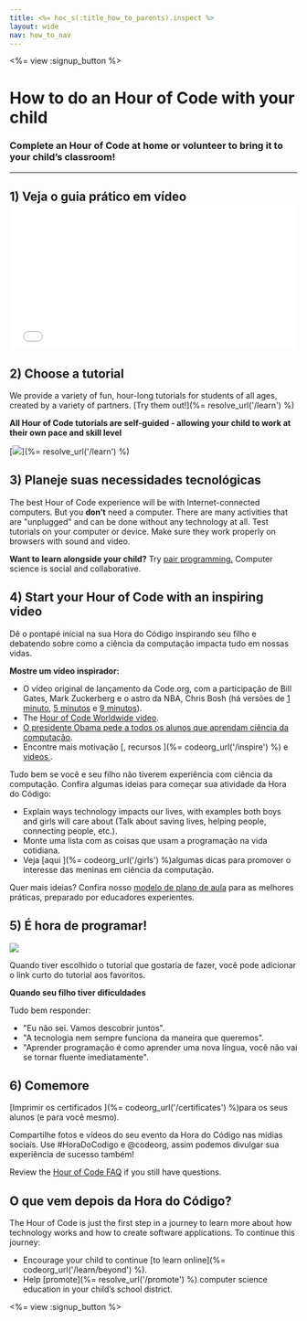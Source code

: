```yaml
---
title: <%= hoc_s(:title_how_to_parents).inspect %>
layout: wide
nav: how_to_nav
---
```

<%= view :signup_button %>

# How to do an Hour of Code with your child

### Complete an Hour of Code at home or volunteer to bring it to your child’s classroom!

* * *

## 1) Veja o guia prático em vídeo <iframe width="500" height="255" src="//www.youtube.com/embed/SrnvvWDm73k" frameborder="0" allowfullscreen mark="crwd-mark"></iframe> 

## 2) Choose a tutorial

We provide a variety of fun, hour-long tutorials for students of all ages, created by a variety of partners. [Try them out!](%= resolve_url('/learn') %)

**All Hour of Code tutorials are self-guided - allowing your child to work at their own pace and skill level**

[![](/images/fit-700/tutorials.png)](%= resolve_url('/learn') %)

## 3) Planeje suas necessidades tecnológicas

The best Hour of Code experience will be with Internet-connected computers. But you **don’t** need a computer. There are many activities that are "unplugged" and can be done without any technology at all. Test tutorials on your computer or device. Make sure they work properly on browsers with sound and video.

**Want to learn alongside your child?** Try [pair programming.](http://www.ncwit.org/resources/pair-programming-box-power-collaborative-learning) Computer science is social and collaborative.

## 4) Start your Hour of Code with an inspiring video

Dê o pontapé inicial na sua Hora do Código inspirando seu filho e debatendo sobre como a ciência da computação impacta tudo em nossas vidas.

**Mostre um vídeo inspirador:**

- O vídeo original de lançamento da Code.org, com a participação de Bill Gates, Mark Zuckerberg e o astro da NBA, Chris Bosh (há versões de [1 minuto](https://www.youtube.com/watch?v=qYZF6oIZtfc), [5 minutos](https://www.youtube.com/watch?v=nKIu9yen5nc) e [9 minutos](https://www.youtube.com/watch?v=dU1xS07N-FA)).
- The [Hour of Code Worldwide video](https://www.youtube.com/watch?v=KsOIlDT145A).
- [O presidente Obama pede a todos os alunos que aprendam ciência da computação](https://www.youtube.com/watch?v=6XvmhE1J9PY).
- Encontre mais motivação [, recursos ](%= codeorg_url('/inspire') %) e [ videos ](https://www.youtube.com/playlist?list=PLzdnOPI1iJNfpD8i4Sx7U0y2MccnrNZuP).

Tudo bem se você e seu filho não tiverem experiência com ciência da computação. Confira algumas ideias para começar sua atividade da Hora do Código:

- Explain ways technology impacts our lives, with examples both boys and girls will care about (Talk about saving lives, helping people, connecting people, etc.).
- Monte uma lista com as coisas que usam a programação na vida cotidiana.
- Veja [aqui ](%= codeorg_url('/girls') %)algumas dicas para promover o interesse das meninas em ciência da computação.

Quer mais ideias? Confira nosso [modelo de plano de aula](/files/AfterschoolEducatorLessonPlanOutline.docx) para as melhores práticas, preparado por educadores experientes.

## 5) É hora de programar!

<img src="/images/fit-700/tutorial-short-link.png" />

Quando tiver escolhido o tutorial que gostaria de fazer, você pode adicionar o link curto do tutorial aos favoritos.

**Quando seu filho tiver dificuldades**

Tudo bem responder:

- "Eu não sei. Vamos descobrir juntos".
- "A tecnologia nem sempre funciona da maneira que queremos".
- "Aprender programação é como aprender uma nova língua, você não vai se tornar fluente imediatamente".

## 6) Comemore

[Imprimir os certificados ](%= codeorg_url('/certificates') %)para os seus alunos (e para você mesmo).

Compartilhe fotos e vídeos do seu evento da Hora do Código nas mídias sociais. Use #HoraDoCodigo e @codeorg, assim podemos divulgar sua experiência de sucesso também!

Review the [Hour of Code FAQ](https://support.code.org/hc/en-us/categories/200147083-Hour-of-Code) if you still have questions.

## O que vem depois da Hora do Código?

The Hour of Code is just the first step in a journey to learn more about how technology works and how to create software applications. To continue this journey:

- Encourage your child to continue [to learn online](%= codeorg_url('/learn/beyond') %).
- Help [promote](%= resolve_url('/promote') %) computer science education in your child’s school district.

<%= view :signup_button %>
